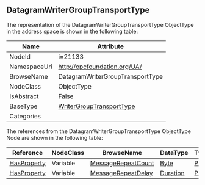 <!-- objecttype -->
## DatagramWriterGroupTransportType
  
<!-- end of text -->
The representation of the DatagramWriterGroupTransportType ObjectType in the address space is shown in the following table:  

|Name|Attribute|
|---|---|
|NodeId|i=21133|
|NamespaceUri|http://opcfoundation.org/UA/|
|BrowseName|DatagramWriterGroupTransportType|
|NodeClass|ObjectType|
|IsAbstract|False|
|BaseType|[WriterGroupTransportType](../../ObjectTypes/WriterGroupTransportType/readme.md)|
|Categories||

The references from the DatagramWriterGroupTransportType ObjectType Node are shown in the following table:  

|Reference|NodeClass|BrowseName|DataType|TypeDefinition|ModellingRule|
|---|---|---|---|---|---|
|[HasProperty](../../ReferenceTypes/HasProperty/readme.md)|Variable|[MessageRepeatCount](#MessageRepeatCount)|[Byte](../../DataTypes/Byte/readme.md)|[PropertyType](../../VariableTypes/PropertyType/readme.md)|[Mandatory](../../Objects/Mandatory/readme.md)|
|[HasProperty](../../ReferenceTypes/HasProperty/readme.md)|Variable|[MessageRepeatDelay](#MessageRepeatDelay)|[Duration](../../DataTypes/Duration/readme.md)|[PropertyType](../../VariableTypes/PropertyType/readme.md)|[Mandatory](../../Objects/Mandatory/readme.md)|


